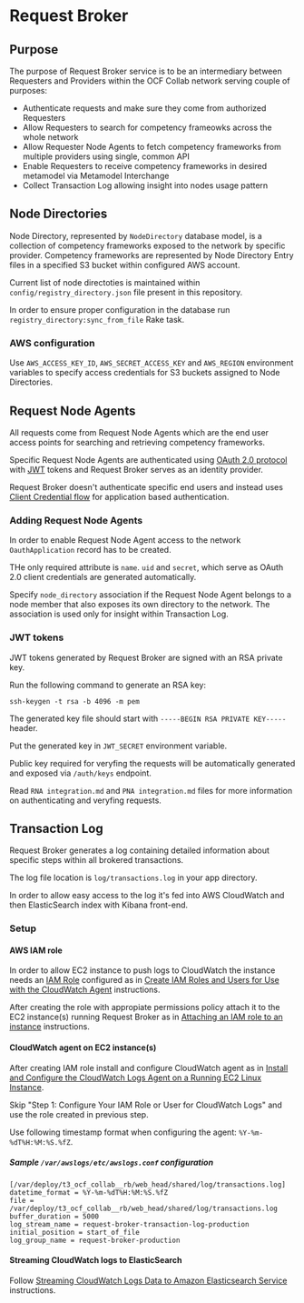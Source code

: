 # Request Broker

## Purpose

The purpose of Request Broker service is to be an intermediary between Requesters and Providers within the OCF Collab network serving couple of purposes:

* Authenticate requests and make sure they come from authorized Requesters
* Allow Requesters to search for competency frameowks across the whole network
* Allow Requester Node Agents to fetch competency frameworks from multiple providers using single, common API
* Enable Requesters to receive competency frameworks in desired metamodel via Metamodel Interchange
* Collect Transaction Log allowing insight into nodes usage pattern


## Node Directories

Node Directory, represented by `NodeDirectory` database model, is a collection of competency frameworks exposed to the network by specific provider. Competency frameworks are represented by Node Directory Entry files in a specified S3 bucket within configured AWS account.

Current list of node directoties is maintained within `config/registry_directory.json` file present in this repository.

In order to ensure proper configuration in the database run `registry_directory:sync_from_file` Rake task.

### AWS configuration

Use `AWS_ACCESS_KEY_ID`, `AWS_SECRET_ACCESS_KEY` and `AWS_REGION` environment variables to specify access credentials for S3 buckets assigned to Node Directories.


## Request Node Agents

All requests come from Request Node Agents which are the end user access points for searching and retrieving competency frameworks.

Specific Request Node Agents are authenticated using [OAuth 2.0 protocol](https://oauth.net/2/) with [JWT](https://jwt.io/introduction/) tokens and Request Broker serves as an identity provider.

Request Broker doesn't authenticate specific end users and instead uses [Client Credential flow](https://oauth.net/2/grant-types/client-credentials/) for application based authentication.

### Adding Request Node Agents

In order to enable Request Node Agent access to the network `OauthApplication` record has to be created.

THe only required attribute is `name`. `uid` and `secret`, which serve as OAuth 2.0 client credentials are generated automatically.

Specify `node_directory` association if the Request Node Agent belongs to a node member that also exposes its own directory to the network. The association is used only for insight within Transaction Log.

### JWT tokens

JWT tokens generated by Request Broker are signed with an RSA private key.

Run the following command to generate an RSA key:

```
ssh-keygen -t rsa -b 4096 -m pem
```

The generated key file should start with `-----BEGIN RSA PRIVATE KEY-----` header.

Put the generated key in `JWT_SECRET` environment variable.

Public key required for veryfing the requests will be automatically generated and exposed via `/auth/keys` endpoint.

Read `RNA integration.md` and `PNA integration.md` files for more information on authenticating and veryfing requests.


## Transaction Log

Request Broker generates a log containing detailed information about specific steps within all brokered transactions.

The log file location is `log/transactions.log` in your app directory.

In order to allow easy access to the log it's fed into AWS CloudWatch and then ElasticSearch index with Kibana front-end.

### Setup

#### AWS IAM role

In order to allow EC2 instance to push logs to CloudWatch the instance needs an [IAM Role](https://docs.aws.amazon.com/AWSEC2/latest/UserGuide/iam-roles-for-amazon-ec2.html) configured as in [Create IAM Roles and Users for Use with the CloudWatch Agent](https://docs.aws.amazon.com/AmazonCloudWatch/latest/monitoring/create-iam-roles-for-cloudwatch-agent.html) instructions.

After creating the role with appropiate permissions policy attach it to the EC2 instance(s) running Request Broker as in [Attaching an IAM role to an instance](https://docs.aws.amazon.com/AWSEC2/latest/UserGuide/iam-roles-for-amazon-ec2.html#attach-iam-role) instructions.

#### CloudWatch agent on EC2 instance(s)

After creating IAM role install and configure CloudWatch agent as in [Install and Configure the CloudWatch Logs Agent on a Running EC2 Linux Instance](https://docs.aws.amazon.com/AmazonCloudWatch/latest/logs/QuickStartEC2Instance.html).

Skip "Step 1: Configure Your IAM Role or User for CloudWatch Logs" and use the role created in previous step.

Use following timestamp format when configuring the agent: `%Y-%m-%dT%H:%M:%S.%fZ`.

##### Sample `/var/awslogs/etc/awslogs.conf` configuration

```
[/var/deploy/t3_ocf_collab__rb/web_head/shared/log/transactions.log]
datetime_format = %Y-%m-%dT%H:%M:%S.%fZ
file = /var/deploy/t3_ocf_collab__rb/web_head/shared/log/transactions.log
buffer_duration = 5000
log_stream_name = request-broker-transaction-log-production
initial_position = start_of_file
log_group_name = request-broker-production
```

#### Streaming CloudWatch logs to ElasticSearch

Follow [Streaming CloudWatch Logs Data to Amazon Elasticsearch Service](https://docs.aws.amazon.com/AmazonCloudWatch/latest/logs/CWL_ES_Stream.html) instructions.
